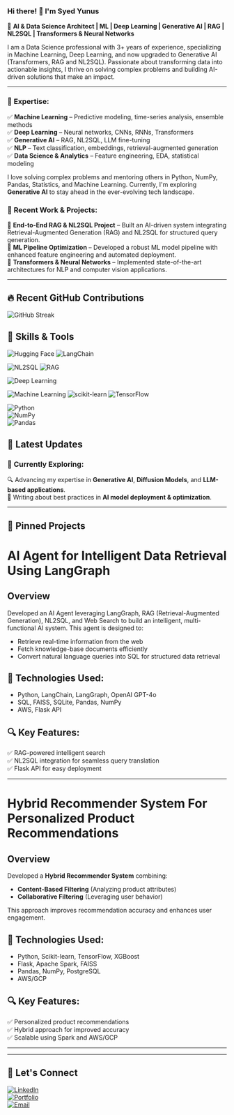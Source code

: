 ### Hi there! 👋 I'm **Syed Yunus**  

🚀 **AI & Data Science Architect | ML | Deep Learning | Generative AI | RAG | NL2SQL | Transformers & Neural Networks**

I am a Data Science professional with 3+ years of experience, specializing in Machine Learning, Deep Learning, and now upgraded to Generative AI (Transformers, RAG and NL2SQL). Passionate about transforming data into actionable insights, I thrive on solving complex problems and building AI-driven solutions that make an impact.

---
### 🔹 **Expertise:**
✅ **Machine Learning** – Predictive modeling, time-series analysis, ensemble methods  
✅ **Deep Learning** – Neural networks, CNNs, RNNs, Transformers  
✅ **Generative AI** – RAG, NL2SQL, LLM fine-tuning  
✅ **NLP** – Text classification, embeddings, retrieval-augmented generation  
✅ **Data Science & Analytics** – Feature engineering, EDA, statistical modeling  

I love solving complex problems and mentoring others in Python, NumPy, Pandas, Statistics, and Machine Learning. Currently, I'm exploring **Generative AI** to stay ahead in the ever-evolving tech landscape.


### 🚀 **Recent Work & Projects:**
📌 **End-to-End RAG & NL2SQL Project** – Built an AI-driven system integrating Retrieval-Augmented Generation (RAG) and NL2SQL for structured query generation.  
📌 **ML Pipeline Optimization** – Developed a robust ML model pipeline with enhanced feature engineering and automated deployment.  
📌 **Transformers & Neural Networks** – Implemented state-of-the-art architectures for NLP and computer vision applications.  

---
## 🔥 Recent GitHub Contributions
![GitHub Streak](https://github-readme-stats.vercel.app/api?username=syedyunusds&show_icons=true&theme=radical&hide_border=true)

## 🔧 Skills & Tools
![Hugging Face](https://img.shields.io/badge/Hugging%20Face-FF4F00?style=for-the-badge&logo=HuggingFace&logoColor=white)  ![LangChain](https://img.shields.io/badge/LangChain-4A90E2?style=for-the-badge&logo=LangChain&logoColor=white) 

![NL2SQL](https://img.shields.io/badge/NL2SQL-6A1B9A?style=for-the-badge&logo=PostgreSQL&logoColor=white)   ![RAG](https://img.shields.io/badge/RAG-FF4500?style=for-the-badge&logo=OpenAI&logoColor=white)

![Deep Learning](https://img.shields.io/badge/Deep%20Learning-000080?style=for-the-badge&logo=PyTorch&logoColor=white)   

![Machine Learning](https://img.shields.io/badge/Machine%20Learning-FFD700?style=for-the-badge&logo=TensorFlow&logoColor=white) 
![scikit-learn](https://img.shields.io/badge/scikit--learn-F7931E?style=for-the-badge&logo=scikit-learn&logoColor=white) 
![TensorFlow](https://img.shields.io/badge/TensorFlow-FF6F00?style=for-the-badge&logo=tensorflow&logoColor=white) 

![Python](https://img.shields.io/badge/Python-3670A0?style=for-the-badge&logo=python&logoColor=ffdd54)  
![NumPy](https://img.shields.io/badge/NumPy-013243?style=for-the-badge&logo=NumPy&logoColor=white)  
![Pandas](https://img.shields.io/badge/Pandas-150458?style=for-the-badge&logo=pandas&logoColor=white)  
 





## 🚀 Latest Updates
### 🎯 **Currently Exploring:**
🔍 Advancing my expertise in **Generative AI**, **Diffusion Models**, and **LLM-based applications**.  
📖 Writing about best practices in **AI model deployment & optimization**. 

---
## 📌 Pinned Projects

# AI Agent for Intelligent Data Retrieval Using LangGraph

## Overview
Developed an AI Agent leveraging LangGraph, RAG (Retrieval-Augmented Generation), NL2SQL, and Web Search to build an intelligent, multi-functional AI system. This agent is designed to:
- Retrieve real-time information from the web
- Fetch knowledge-base documents efficiently
- Convert natural language queries into SQL for structured data retrieval

## 🚀 Technologies Used:
- Python, LangChain, LangGraph, OpenAI GPT-4o  
- SQL, FAISS, SQLite, Pandas, NumPy  
- AWS, Flask API  

## 🔍 Key Features:
✅ RAG-powered intelligent search  
✅ NL2SQL integration for seamless query translation  
✅ Flask API for easy deployment  

---
# Hybrid Recommender System For Personalized Product Recommendations

## Overview
Developed a **Hybrid Recommender System** combining:
- **Content-Based Filtering** (Analyzing product attributes)  
- **Collaborative Filtering** (Leveraging user behavior)

This approach improves recommendation accuracy and enhances user engagement.

## 🚀 Technologies Used:
- Python, Scikit-learn, TensorFlow, XGBoost  
- Flask, Apache Spark, FAISS  
- Pandas, NumPy, PostgreSQL  
- AWS/GCP  

## 🔍 Key Features:
✅ Personalized product recommendations  
✅ Hybrid approach for improved accuracy  
✅ Scalable using Spark and AWS/GCP  

---


---


## 🌱 Let's Connect
[![LinkedIn](https://img.shields.io/badge/LinkedIn-0A66C2?style=for-the-badge&logo=linkedin&logoColor=white)](https://www.linkedin.com/syedyunusds)  
[![Portfolio](https://img.shields.io/badge/Portfolio-000?style=for-the-badge&logo=portfolio&logoColor=white)]()  
[![Email](https://img.shields.io/badge/Email-EA4335?style=for-the-badge&logo=gmail&logoColor=white)](mailto:syedyunusds@gmail.com)
